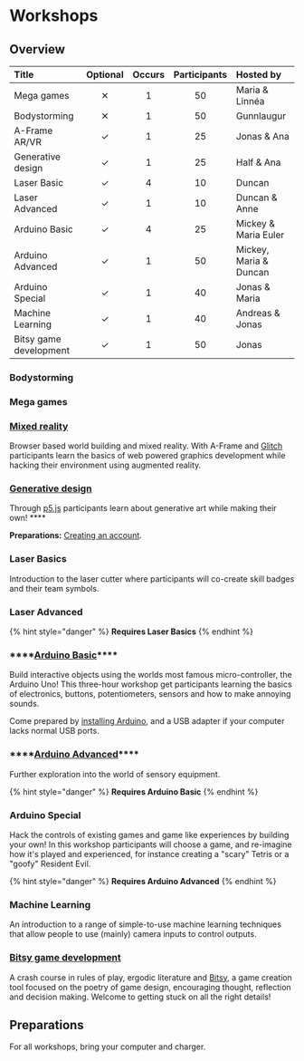 # Workshops

## Overview

| Title | Optional | Occurs | Participants | Hosted by |
| :--- | :---: | :---: | :---: | :--- |
| Mega games | ✕ | 1 | 50 | Maria & Linnéa |
| Bodystorming | ✕ | 1 | 50 | Gunnlaugur |
| A-Frame AR/VR | ✓ | 1 | 25 | Jonas & Ana |
| Generative design | ✓ | 1 | 25 | Half & Ana |
| Laser Basic | ✓ | 4 | 10 | Duncan |
| Laser Advanced | ✓ | 1 | 10 | Duncan & Anne |
| Arduino Basic | ✓ | 4 | 25 | Mickey & Maria Euler |
| Arduino Advanced | ✓ | 1 | 50 | Mickey, Maria & Duncan |
| Arduino Special | ✓ | 1 | 40 | Jonas & Maria |
| Machine Learning | ✓ | 1 | 40 | Andreas & Jonas |
| Bitsy game development | ✓ | 1 | 50 | Jonas |

### Bodystorming

### Mega games

### [Mixed reality](../software/a-frame/)

Browser based world building and mixed reality. With A-Frame and [Glitch](../software/glitch.md) participants learn the basics of web powered graphics development while hacking their environment using augmented reality. 

### [Generative design](../software/p5/)

Through [p5.js](https://p5js.org/) participants learn about generative art while making their own! ****

**Preparations:** [Creating an account](https://editor.p5js.org/).

### Laser Basics

Introduction to the laser cutter where participants will co-create skill badges and their team symbols.

### Laser Advanced

{% hint style="danger" %}
**Requires Laser Basics**
{% endhint %}

### \*\*\*\*[**Arduino Basic**](../hardware/arduino/)\*\*\*\*

Build interactive objects using the worlds most famous micro-controller, the Arduino Uno! This three-hour workshop get participants learning the basics of electronics, buttons, potentiometers, sensors and how to make annoying sounds. 

Come prepared by [installing Arduino](https://www.arduino.cc/en/main/software), and a USB adapter if your computer lacks normal USB ports.

### \*\*\*\*[**Arduino Advanced**](../hardware/arduino/)\*\*\*\*

Further exploration into the world of sensory equipment.

{% hint style="danger" %}
**Requires Arduino Basic**
{% endhint %}

### **Arduino Special**

Hack the controls of existing games and game like experiences by building your own! In this workshop participants will choose a game, and re-imagine how it's played  and experienced, for instance creating a "scary" Tetris or a "goofy" Resident Evil.

{% hint style="danger" %}
**Requires Arduino Advanced**
{% endhint %}

### Machine Learning

An introduction to a range of simple-to-use machine learning techniques that allow people to use \(mainly\) camera inputs to control outputs.

### [Bitsy game development](../software/bitsy.md)

A crash course in rules of play, ergodic literature and [Bitsy](https://ledoux.itch.io/bitsy), a game creation tool focused on the poetry of game design, encouraging thought, reflection and decision making. Welcome to getting stuck on all the right details!

## Preparations

For all workshops, bring your computer and charger.


